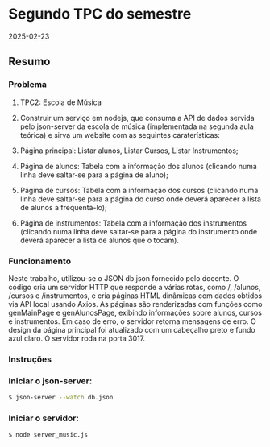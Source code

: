 # Segundo TPC do semestre
2025-02-23
## Resumo

### Problema
1. TPC2: Escola de Música

2. Construir um serviço em nodejs, que consuma a API de dados servida pelo json-server da escola de música (implementada na segunda aula teórica) e sirva um website com as seguintes caraterísticas:

3. Página principal: Listar alunos, Listar Cursos, Listar Instrumentos;

4. Página de alunos: Tabela com a informação dos alunos (clicando numa linha deve saltar-se para a página de aluno);

5. Página de cursos: Tabela com a informação dos cursos (clicando numa linha deve saltar-se para a página do curso onde deverá aparecer a lista de alunos a frequentá-lo);

6. Página de instrumentos: Tabela com a informação dos instrumentos (clicando numa linha deve saltar-se para a página do instrumento onde deverá aparecer a lista de alunos que o tocam).

### Funcionamento
Neste trabalho, utilizou-se o JSON db.json fornecido pelo docente.
O código cria um servidor HTTP que responde a várias rotas, como /, /alunos, /cursos e /instrumentos, e cria páginas HTML dinâmicas com dados obtidos via API local usando Axios. As páginas são renderizadas com funções como genMainPage e genAlunosPage, exibindo informações sobre alunos, cursos e instrumentos. Em caso de erro, o servidor retorna mensagens de erro. O design da página principal foi atualizado com um cabeçalho preto e fundo azul claro. O servidor roda na porta 3017.

### Instruções  

### Iniciar o json-server:
```bash
$ json-server --watch db.json
```

### Iniciar o servidor:
```bash
$ node server_music.js
```